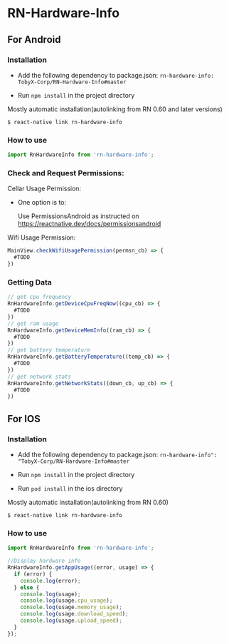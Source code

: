 # RN-Hardware-Info


## For Android

### Installation
- Add the following dependency to package.json:
  `rn-hardware-info: TobyX-Corp/RN-Hardware-Info#master`
  
- Run `npm install` in the project directory

Mostly automatic installation(autolinking from RN 0.60 and later versions)

`$ react-native link rn-hardware-info`

### How to use
```javascript
import RnHardwareInfo from 'rn-hardware-info';
```
### Check and Request Permissions:

Cellar Usage Permission:

- One option is to:

     Use PermissionsAndroid as instructed on https://reactnative.dev/docs/permissionsandroid

Wifi Usage Permission:
```javascript
MainView.checkWifiUsagePermission(permsn_cb) => {
  #TODO
})
```
### Getting Data
```javascript
// get cpu frequency
RnHardwareInfo.getDeviceCpuFreqNow((cpu_cb) => {
  #TODO
})
// get ram usage
RnHardwareInfo.getDeviceMemInfo((ram_cb) => {
  #TODO
})
// get battery temperature
RnHardwareInfo.getBatteryTemperature((temp_cb) => {
  #TODO
})
// get network stats
RnHardwareInfo.getNetworkStats((down_cb, up_cb) => {
  #TODO
})
```




## For IOS

### Installation
- Add the following dependency to package.json:
  `rn-hardware-info": "TobyX-Corp/RN-Hardware-Info#master`
  
- Run `npm install` in the project directory
 
- Run  `pod install` in the ios directory

Mostly automatic installation(autolinking from RN 0.60)

`$ react-native link rn-hardware-info`

### How to use
```javascript
import RnHardwareInfo from 'rn-hardware-info';

//Display hardware info
RnHardwareInfo.getAppUsage((error, usage) => {
  if (error) {
    console.log(error);
  } else {
    console.log(usage);
    console.log(usage.cpu_usage);
    console.log(usage.memory_usage);
    console.log(usage.download_speed);
    console.log(usage.upload_speed);
  }
});
```
